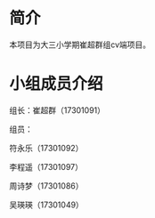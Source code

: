# 简介
本项目为大三小学期崔超群组cv端项目。

# 小组成员介绍
组长：崔超群（17301091）

组员：

符永乐（17301092）

李程遥（17301097）

周诗梦（17301086）

吴瑛瑛（17301049）